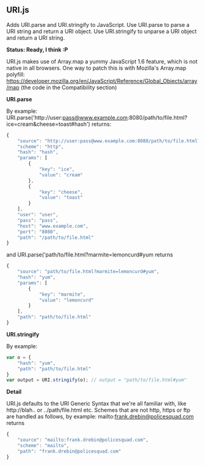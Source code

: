 URI.js
------
Adds URI.parse and URI.stringify to JavaScript. Use URI.parse to parse a URI string and return a URI object. Use URI.stringify to unparse a URI object and return a URI string.

__Status: Ready, I think :P__

URI.js makes use of Array.map a yummy JavaScript 1.6 feature, which is not native in all browsers.
One way to patch this is with Mozilla's Array.map polyfill: https://developer.mozilla.org/en/JavaScript/Reference/Global_Objects/array/map (the code in the Compatibility section)


__URI.parse__

By example: URI.parse('http://user:pass@www.example.com:8080/path/to/file.html?ice=cream&cheese=toast#hash') returns:

``` js
{
    "source": "http://user:pass@www.example.com:8080/path/to/file.html?ice=cream&cheese=toast#hash",
    "scheme": "http",
    "hash": "hash",
    "params": [
        {
            "key": "ice",
            "value": "cream"
        },
        {
            "key": "cheese",
            "value": "toast"
        }
    ],
    "user": "user",
    "pass": "pass",
    "host": "www.example.com",
    "port": "8080",
    "path": "/path/to/file.html"
}
```

and URI.parse('path/to/file.html?marmite=lemoncurd#yum returns

``` js
{
    "source": "path/to/file.html?marmite=lemoncurd#yum",
    "hash": "yum",
    "params": [
        {
            "key": "marmite",
            "value": "lemoncurd"
        }
    ],
    "path": "path/to/file.html"
}
```

__URI.stringify__

By example:

``` js
var o = {
    "hash": "yum",
    "path": "path/to/file.html"
}
var output = URI.stringify(o); // output = "path/to/file.html#yum"
```

__Detail__

URI.js defaults to the URI Generic Syntax that we're all familiar with, 
like http://blah.. or ../path/file.html etc. Schemes that are not
http, https or ftp are handled as follows, by example: mailto:frank.drebin@policesquad.com 
returns

``` js
{
    "source": "mailto:frank.drebin@policesquad.com",
    "scheme": "mailto",
    "path": "frank.drebin@policesquad.com"
}
```

